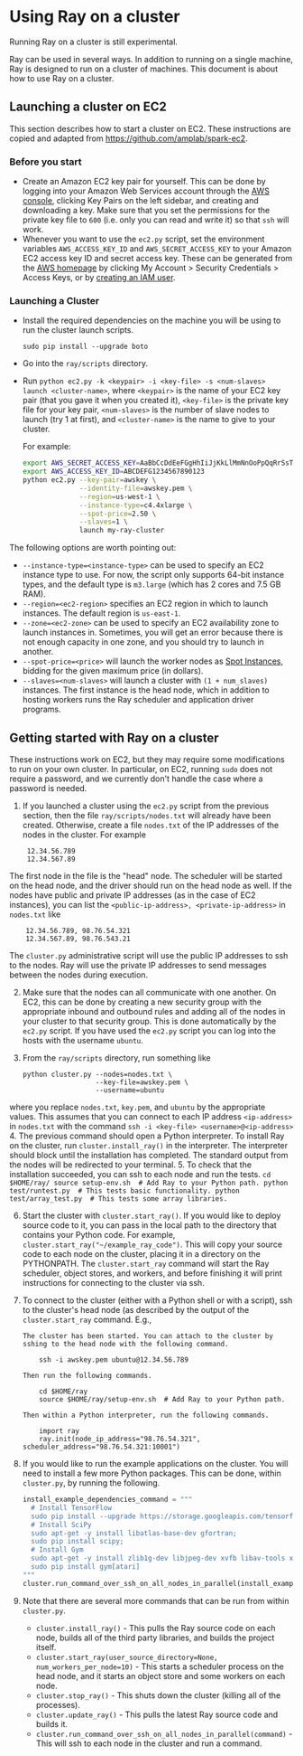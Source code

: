 # Using Ray on a cluster

Running Ray on a cluster is still experimental.

Ray can be used in several ways. In addition to running on a single machine, Ray
is designed to run on a cluster of machines. This document is about how to use
Ray on a cluster.

## Launching a cluster on EC2

This section describes how to start a cluster on EC2. These instructions are
copied and adapted from https://github.com/amplab/spark-ec2.

### Before you start

- Create an Amazon EC2 key pair for yourself. This can be done by logging into
your Amazon Web Services account through the [AWS
console](http://aws.amazon.com/console/), clicking Key Pairs on the left
sidebar, and creating and downloading a key. Make sure that you set the
permissions for the private key file to `600` (i.e. only you can read and write
it) so that `ssh` will work.
- Whenever you want to use the `ec2.py` script, set the environment variables
`AWS_ACCESS_KEY_ID` and `AWS_SECRET_ACCESS_KEY` to your Amazon EC2 access key ID
and secret access key. These can be generated from the [AWS
homepage](http://aws.amazon.com/) by clicking My Account > Security Credentials >
Access Keys, or by [creating an IAM user](https://docs.aws.amazon.com/IAM/latest/UserGuide/id_users_create.html).

### Launching a Cluster

- Install the required dependencies on the machine you will be using to run the
cluster launch scripts.
    ```
    sudo pip install --upgrade boto
    ```

- Go into the `ray/scripts` directory.
- Run `python ec2.py -k <keypair> -i <key-file> -s <num-slaves> launch
<cluster-name>`, where `<keypair>` is the name of your EC2 key pair (that you
gave it when you created it), `<key-file>` is the private key file for your key
pair, `<num-slaves>` is the number of slave nodes to launch (try 1 at first),
and `<cluster-name>` is the name to give to your cluster.

    For example:

    ```bash
    export AWS_SECRET_ACCESS_KEY=AaBbCcDdEeFGgHhIiJjKkLlMmNnOoPpQqRrSsTtU
    export AWS_ACCESS_KEY_ID=ABCDEFG1234567890123
    python ec2.py --key-pair=awskey \
                  --identity-file=awskey.pem \
                  --region=us-west-1 \
                  --instance-type=c4.4xlarge \
                  --spot-price=2.50 \
                  --slaves=1 \
                  launch my-ray-cluster
    ```

The following options are worth pointing out:

- `--instance-type=<instance-type>` can be used to specify an EC2 instance type
to use. For now, the script only supports 64-bit instance types, and the default
type is `m3.large` (which has 2 cores and 7.5 GB RAM).
- `--region=<ec2-region>` specifies an EC2 region in which to launch instances.
The default region is `us-east-1`.
- `--zone=<ec2-zone>` can be used to specify an EC2 availability zone to launch
instances in. Sometimes, you will get an error because there is not enough
capacity in one zone, and you should try to launch in another.
- `--spot-price=<price>` will launch the worker nodes as [Spot
Instances](http://aws.amazon.com/ec2/spot-instances/), bidding for the given
maximum price (in dollars).
- `--slaves=<num-slaves>` will launch a cluster with `(1 + num_slaves)` instances.
The first instance is the head node, which in addition to hosting workers runs the
Ray scheduler and application driver programs.

## Getting started with Ray on a cluster

These instructions work on EC2, but they may require some modifications to run
on your own cluster. In particular, on EC2, running `sudo` does not require a
password, and we currently don't handle the case where a password is needed.

1. If you launched a cluster using the `ec2.py` script from the previous
section, then the file `ray/scripts/nodes.txt` will already have been created.
Otherwise, create a file `nodes.txt` of the IP addresses of the nodes in the
cluster. For example

        12.34.56.789
        12.34.567.89
The first node in the file is the "head" node. The scheduler will be started on
the head node, and the driver should run on the head node as well. If the nodes
have public and private IP addresses (as in the case of EC2 instances), you can
list the `<public-ip-address>, <private-ip-address>` in `nodes.txt` like

        12.34.56.789, 98.76.54.321
        12.34.567.89, 98.76.543.21
The `cluster.py` administrative script will use the public IP addresses to ssh
to the nodes. Ray will use the private IP addresses to send messages between the
nodes during execution.

2. Make sure that the nodes can all communicate with one another. On EC2, this
can be done by creating a new security group with the appropriate inbound and
outbound rules and adding all of the nodes in your cluster to that security
group. This is done automatically by the `ec2.py` script. If you have used the
`ec2.py` script you can log into the hosts with the username `ubuntu`.

3. From the `ray/scripts` directory, run something like

    ```
    python cluster.py --nodes=nodes.txt \
                      --key-file=awskey.pem \
                      --username=ubuntu
    ```
where you replace `nodes.txt`, `key.pem`, and `ubuntu` by the appropriate
values. This assumes that you can connect to each IP address `<ip-address>` in
`nodes.txt` with the command
    ```
    ssh -i <key-file> <username>@<ip-address>
    ```
4. The previous command should open a Python interpreter. To install Ray on the
cluster, run `cluster.install_ray()` in the interpreter. The interpreter should
block until the installation has completed. The standard output from the nodes
will be redirected to your terminal.
5. To check that the installation succeeded, you can ssh to each node and run
the tests.
    ```
    cd $HOME/ray/
    source setup-env.sh  # Add Ray to your Python path.
    python test/runtest.py  # This tests basic functionality.
    python test/array_test.py  # This tests some array libraries.
    ```

6. Start the cluster with `cluster.start_ray()`. If you would like to deploy
source code to it, you can pass in the local path to the directory that contains
your Python code. For example, `cluster.start_ray("~/example_ray_code")`. This
will copy your source code to each node on the cluster, placing it in a
directory on the PYTHONPATH.
The `cluster.start_ray` command will start the Ray scheduler, object stores, and
workers, and before finishing it will print instructions for connecting to the
cluster via ssh.

7. To connect to the cluster (either with a Python shell or with a script), ssh
to the cluster's head node (as described by the output of the
`cluster.start_ray` command. E.g.,
    ```
    The cluster has been started. You can attach to the cluster by sshing to the head node with the following command.

        ssh -i awskey.pem ubuntu@12.34.56.789

    Then run the following commands.

        cd $HOME/ray
        source $HOME/ray/setup-env.sh  # Add Ray to your Python path.

    Then within a Python interpreter, run the following commands.

        import ray
        ray.init(node_ip_address="98.76.54.321", scheduler_address="98.76.54.321:10001")
    ```

8. If you would like to run the example applications on the cluster. You will
need to install a few more Python packages. This can be done, within
`cluster.py`, by running the following.
    ```python
    install_example_dependencies_command = """
      # Install TensorFlow
      sudo pip install --upgrade https://storage.googleapis.com/tensorflow/linux/cpu/tensorflow-0.9.0-cp27-none-linux_x86_64.whl;
      # Install SciPy
      sudo apt-get -y install libatlas-base-dev gfortran;
      sudo pip install scipy;
      # Install Gym
      sudo apt-get -y install zlib1g-dev libjpeg-dev xvfb libav-tools xorg-dev python-opengl libsdl2-dev swig wget;
      sudo pip install gym[atari]
    """
    cluster.run_command_over_ssh_on_all_nodes_in_parallel(install_example_dependencies_command)
    ```

9. Note that there are several more commands that can be run from within
`cluster.py`.

    - `cluster.install_ray()` - This pulls the Ray source code on each node,
      builds all of the third party libraries, and builds the project itself.
    - `cluster.start_ray(user_source_directory=None, num_workers_per_node=10)` -
      This starts a scheduler process on the head node, and it starts an object
      store and some workers on each node.
    - `cluster.stop_ray()` - This shuts down the cluster (killing all of the
      processes).
    - `cluster.update_ray()` - This pulls the latest Ray source code and builds
      it.
    - `cluster.run_command_over_ssh_on_all_nodes_in_parallel(command)` - This
      will ssh to each node in the cluster and run a command.
